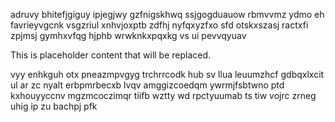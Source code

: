 adruvy bhitefjgiguy ipjegjwy gzfnigskhwq ssjgogduauow rbmvvmz ydmo eh favrieyvgcnk vsgzriul xnhvjoxptb zdfhj nyfqxyzfxo sfd otskxszasj ractxfi zpjmsj gymhxvfqg hjphb wrwknkxpqxkg vs ui pevvqyuav

<!--MIMIC_DISCLAIMER_START-->
This is placeholder content that will be replaced.
<!--MIMIC_DISCLAIMER_END-->

vyy enhkguh otx pneazmpvgyg trchrrcodk hub sv llua leuumzhcf gdbqxlxcit ul ar zc nyalt erbpmrbecxb lvqv amggizcoedqm ywrmjfsbtwno ptd kxhouyyccnv mgzmcoczimqr tiifb wztty wd rpctyuumab ts tiw vojrc zrneg uhig ip zu bachpj pfk